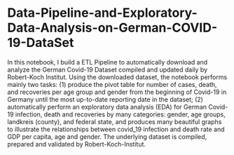 # Data-Pipeline-and-Exploratory-Data-Analysis-on-German-COVID-19-DataSet
 In this notebook, I build a ETL Pipeline to automatically download and analyze the German Covid-19 Dataset compiled and updated daily by Robert-Koch Institut. Using the downloaded dataset, the notebook performs mainly two tasks: (1) produce the pivot table for number of cases, death, and recoveries per age group and gender from the beginning of Covid-19 in Germany until the most up-to-date reporting date in the dataset; (2) automatically perform an exploratory data analysis (EDA)  for German Covid-19 infection, death and recoveries by many categories: gender, age groups, landkreis (county), and federal state, and produces many beautiful graphs to illustrate the relationships between covid_19 infection and death rate and GDP per capita, age and gender. The underlying dataset is compiled, prepared and validated by Robert-Koch-Institut. 
